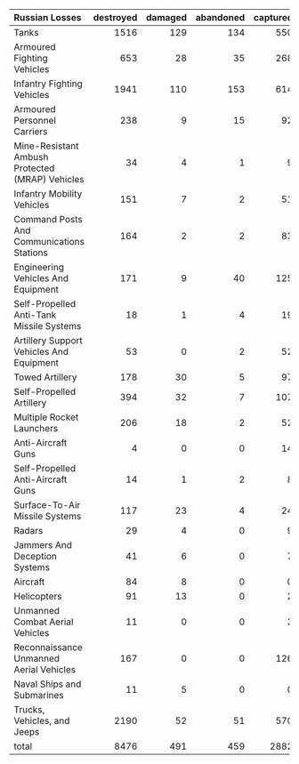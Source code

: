 | Russian Losses                                   |   destroyed |   damaged |   abandoned |   captured |   total |
|:-------------------------------------------------|------------:|----------:|------------:|-----------:|--------:|
| Tanks                                            |        1516 |       129 |         134 |        550 |    2329 |
| Armoured Fighting Vehicles                       |         653 |        28 |          35 |        268 |     984 |
| Infantry Fighting Vehicles                       |        1941 |       110 |         153 |        614 |    2818 |
| Armoured Personnel Carriers                      |         238 |         9 |          15 |         92 |     354 |
| Mine-Resistant Ambush Protected  (MRAP) Vehicles |          34 |         4 |           1 |          9 |      48 |
| Infantry Mobility Vehicles                       |         151 |         7 |           2 |         51 |     211 |
| Command Posts And Communications Stations        |         164 |         2 |           2 |         83 |     251 |
| Engineering Vehicles And Equipment               |         171 |         9 |          40 |        125 |     345 |
| Self-Propelled Anti-Tank Missile Systems         |          18 |         1 |           4 |         19 |      42 |
| Artillery Support Vehicles And Equipment         |          53 |         0 |           2 |         52 |     107 |
| Towed Artillery                                  |         178 |        30 |           5 |         97 |     310 |
| Self-Propelled Artillery                         |         394 |        32 |           7 |        107 |     540 |
| Multiple Rocket Launchers                        |         206 |        18 |           2 |         52 |     278 |
| Anti-Aircraft Guns                               |           4 |         0 |           0 |         14 |      18 |
| Self-Propelled Anti-Aircraft Guns                |          14 |         1 |           2 |          8 |      25 |
| Surface-To-Air Missile Systems                   |         117 |        23 |           4 |         24 |     168 |
| Radars                                           |          29 |         4 |           0 |          9 |      42 |
| Jammers And Deception Systems                    |          41 |         6 |           0 |          7 |      54 |
| Aircraft                                         |          84 |         8 |           0 |          0 |      92 |
| Helicopters                                      |          91 |        13 |           0 |          2 |     106 |
| Unmanned Combat Aerial Vehicles                  |          11 |         0 |           0 |          3 |      14 |
| Reconnaissance Unmanned Aerial Vehicles          |         167 |         0 |           0 |        126 |     293 |
| Naval Ships and Submarines                       |          11 |         5 |           0 |          0 |      16 |
| Trucks, Vehicles, and Jeeps                      |        2190 |        52 |          51 |        570 |    2863 |
| total                                            |        8476 |       491 |         459 |       2882 |   12308 |
